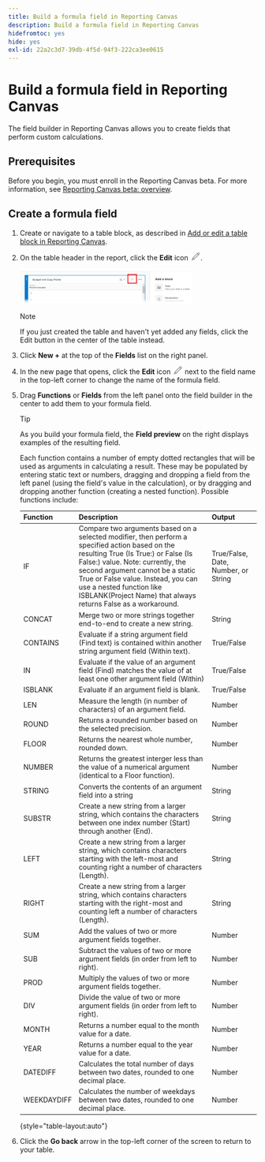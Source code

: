 ```yaml
---
title: Build a formula field in Reporting Canvas
description: Build a formula field in Reporting Canvas
hidefromtoc: yes
hide: yes
exl-id: 22a2c3d7-39db-4f5d-94f3-222ca3ee0615
---
```

# Build a formula field in Reporting Canvas

The field builder in Reporting Canvas allows you to create fields that perform custom calculations.

## Prerequisites

Before you begin, you must enroll in the Reporting Canvas beta. For more information, see [Reporting Canvas beta: overview](/help/quicksilver/product-announcements/betas/canvas-dashboards-beta/reporting-canvas-beta-overview.md).

## Create a formula field

1. Create or navigate to a table block, as described in [Add or edit a table block in Reporting Canvas](../../../reports-and-dashboards/reporting-canvas/table-blocks/add-or-edit-report-table.md).
1. On the table header in the report, click the **Edit** icon ![](assets/edit-icon.png).

   ![](assets/edit-icon-table-header-350x71.png)

   >[!NOTE]
   >
   >If you just created the table and haven't yet added any fields, click the Edit button in the center of the table instead.

1. Click **New +** at the top of the **Fields** list on the right panel.
1. In the new page that opens, click the **Edit** icon ![](assets/edit-icon.png) next to the field name in the top-left corner to change the name of the formula field.
1. Drag **Functions** or **Fields** from the left panel onto the field builder in the center to add them to your formula field.


   >[!TIP]
   >
   >As you build your formula field, the **Field preview** on the right displays examples of the resulting field.

   Each function contains a number of empty dotted rectangles that will be used as arguments in calculating a result. These may be populated by entering static text or numbers, dragging and dropping a field from the left panel (using the field's value in the calculation), or by dragging and dropping another function (creating a nested function). Possible functions include:

   | Function |Description |Output |
   |---|---|---|
   | IF | Compare two arguments based on a selected modifier, then perform a specified action based on the resulting True (Is True:) or False (Is False:) value. Note: currently, the second argument cannot be a static True or False value. Instead, you can use a nested function like ISBLANK(Project Name) that always returns False as a workaround. |True/False, Date, Number, or String |
   | CONCAT |Merge two or more strings together end-to-end to create a new string. |String |
   | CONTAINS |Evaluate if a string argument field (Find text) is contained within another string argument field (Within text). |True/False |
   | IN |Evaluate if the value of an argument field (Find) matches the value of at least one other argument field (Within) |True/False |
   | ISBLANK |Evaluate if an argument field is blank. |True/False |
   | LEN |Measure the length (in number of characters) of an argument field. |Number |
   | ROUND |Returns a rounded number based on the selected precision. |Number |
   | FLOOR |Returns the nearest whole number, rounded down. |Number |
   | NUMBER |Returns the greatest interger less than the value of a numerical argument (identical to a Floor function). |Number |
   | STRING |Converts the contents of an argument field into a string |String |
   | SUBSTR |Create a new string from a larger string, which contains the characters between one index number (Start) through another (End). |String |
   | LEFT |Create a new string from a larger string, which contains characters starting with the left-most and counting right a number of characters (Length). |String |
   | RIGHT |Create a new string from a larger string, which contains characters starting with the right-most and counting left a number of characters (Length). |String |
   | SUM |Add the values of two or more argument fields together. |Number |
   | SUB |Subtract the values of two or more argument fields (in order from left to right). |Number |
   | PROD |Multiply the values of two or more argument fields together. |Number |
   | DIV |Divide the value of two or more argument fields (in order from left to right). |Number |
   | MONTH |Returns a number equal to the month value for a date. |Number |
   | YEAR |Returns a number equal to the year value for a date. |Number |
   | DATEDIFF |Calculates the total number of days between two dates, rounded to one decimal place. |Number |
   | WEEKDAYDIFF |Calculates the number of weekdays between two dates, rounded to one decimal place. |Number |   

   {style="table-layout:auto"}

1. Click the **Go back** arrow in the top-left corner of the screen to return to your table.
